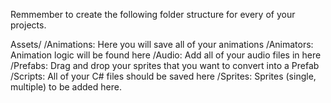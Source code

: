 Remmember to create the following folder structure for every of your projects.

Assets/
	/Animations: Here you will save all of your animations
	/Animators: Animation logic will be found here
	/Audio: Add all of your audio files in here
	/Prefabs: Drag and drop your sprites that you want to convert into a Prefab
	/Scripts: All of your C# files should be saved here
	/Sprites: Sprites (single, multiple) to be added here.
	